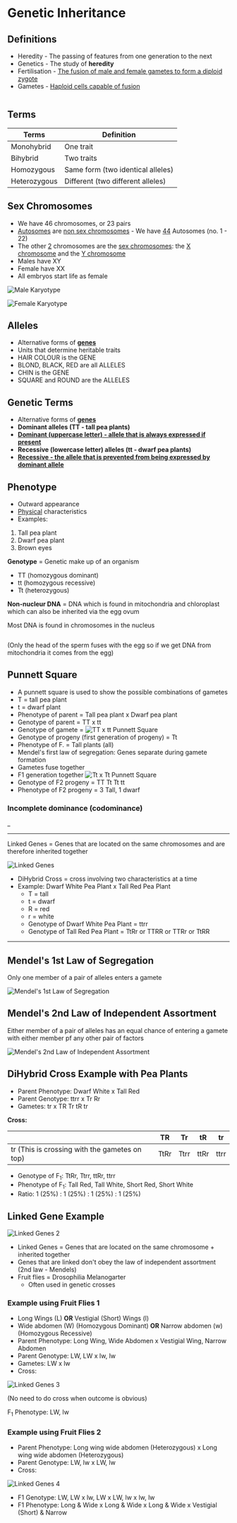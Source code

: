 # Genetic Inheritance

## Definitions

- Heredity - The passing of features from one generation to the next
- Genetics - The study of **heredity**
- Fertilisation - <u>The fusion of male and female gametes to form a diploid zygote</u>
- Gametes - <u>Haploid cells capable of fusion</u>

![]()

## Terms

| Terms | Definition |
|-|-|
| Monohybrid | One trait |
| Bihybrid | Two traits |
| Homozygous | Same form (two identical alleles) |
| Heterozygous | Different (two different alleles) |

## Sex Chromosomes

- We have 46 chromosomes, or 23 pairs
- <u>Autosomes</u> are <u>non sex chromosomes</u> - We have <u>44</u> Autosomes (no. 1 - 22)
- The other <u>2</u> chromosomes are the <u>sex chromosomes</u>: the <u>X chromosome</u> and the <u>Y chromosome</u>
- Males have XY
- Female have XX
- All embryos start life as female

![Male Karyotype]()

![Female Karyotype]()

## Alleles

- Alternative forms of **<u>genes</u>**
- Units that determine heritable traits
- HAIR COLOUR is the GENE
- BLOND, BLACK, RED are all ALLELES
- CHIN is the GENE
- SQUARE and ROUND are the ALLELES

## Genetic Terms

- Alternative forms of **<u>genes</u>**
- **Dominant alleles (TT - tall pea plants)**
- **<u>Dominant (uppercase letter) - allele that is always expressed if present</u>**
- **Recessive (lowercase letter) alleles (tt - dwarf pea plants)**
- **<u>Recessive - the allele that is prevented from being expressed by dominant allele</u>**

## Phenotype

- Outward appearance
- <u>Physical</u> characteristics
- Examples:
1. Tall pea plant
2. Dwarf pea plant
3. Brown eyes

**Genotype** = Genetic make up of an organism

- TT (homozygous dominant)
- tt (homozygous recessive)
- Tt (heterozygous)

**Non-nucleur DNA** = DNA which is found in mitochondria and chloroplast which can also be inherited via the egg ovum

Most DNA is found in chromosomes in the nucleus

![]()

(Only the head of the sperm fuses with the egg so if we get DNA from mitochondria it comes from the egg)

## Punnett Square

- A punnett square is used to show the possible combinations of gametes
- T = tall pea plant
- t = dwarf plant
- Phenotype of parent = Tall pea plant x Dwarf pea plant
- Genotype of parent = TT x tt
- Genotype of gamete = ![TT x tt Punnett Square](genetic-inheritance/punnett-square.png)
- Genotype of progeny (first generation of progeny) = Tt
- Phenotype of F. = Tall plants (all)
- Mendel's first law of segregation: Genes separate during gamete formation
- Gametes fuse together
- F1 generation together ![Tt x Tt Punnett Square](genetic-inheritance/punnett-square-2.jpg)
- Genotype of F2 progeny = TT Tt Tt tt
- Phenotype of F2 progeny = 3 Tall, 1 dwarf

### Incomplete dominance (codominance)

_

---

Linked Genes = Genes that are located on the same chromosomes and are therefore inherited together

![Linked Genes](genetic-inheritance/linked-genes.png)

- DiHybrid Cross = cross involving two characteristics at a time
- Example: Dwarf White Pea Plant x Tall Red Pea Plant 
  - T = tall
  - t = dwarf
  - R = red
  - r = white
  - Genotype of Dwarf White Pea Plant = ttrr
  - Genotype of Tall Red Pea Plant = TtRr or TTRR or TTRr or TtRR

---

## Mendel's 1st Law of Segregation

Only one member of a pair of alleles enters a gamete

![Mendel's 1st Law of Segregation](genetic-inheritance/mendel-law-1.png)

## Mendel's 2nd Law of Independent Assortment

Either member of a pair of alleles has an equal chance of entering a gamete with either member pf any other pair of factors

![Mendel's 2nd Law of Independent Assortment](genetic-inheritance/mendel-law-2.png)

## DiHybrid Cross Example with Pea Plants

- Parent Phenotype: Dwarf White x Tall Red
- Parent Genotype: ttrr x Tr Rr
- Gametes: tr x TR Tr tR tr

**Cross:**

| | TR | Tr | tR | tr |
|-|-|-|-|-|
| tr (This is crossing with the gametes on top) | TtRr | Ttrr | ttRr | ttrr |

- Genotype of F<sub>1</sub>: TtRr, Ttrr, ttRr, ttrr
- Phenotype of F<sub>1</sub>: Tall Red, Tall White, Short Red, Short White
- Ratio: 1 (25%) : 1 (25%) : 1 (25%) : 1 (25%)

## Linked Gene Example

![Linked Genes 2](genetic-inheritance/linked-genes-2.png)

- Linked Genes = Genes that are located on the same chromosome + inherited together
- Genes that are linked don't obey the law of independent assortment (2nd law - Mendels)
- Fruit flies = Drosophilia Melanogarter
  - Often used in genetic crosses

### Example using Fruit Flies 1

- Long Wings (L) **OR** Vestigial (Short) Wings (l)
- Wide abdomen (W) (Homozygous Dominant) **OR** Narrow abdomen (w) (Homozygous Recessive)
- Parent Phenotype: Long Wing, Wide Abdomen x Vestigial Wing, Narrow Abdomen
- Parent Genotype: LW, LW x lw, lw
- Gametes: LW x lw
- Cross:

![Linked Genes 3](genetic-inheritance/linked-genes-3.png)

(No need to do cross when outcome is obvious)

F<sub>1</sub> Phenotype: LW, lw

### Example using Fruit Flies 2

- Parent Phenotype: Long wing wide abdomen (Heterozygous) x Long wing wide abdomen (Heterozygous)
- Parent Genotype: LW, lw x LW, lw
- Cross:

![Linked Genes 4](genetic-inheritance/linked-genes-4.png)

- F1 Genotype: LW, LW x lw, LW x LW, lw x lw, lw
- F1 Phenotype: Long & Wide x Long & Wide x Long & Wide x Vestigial (Short) & Narrow
